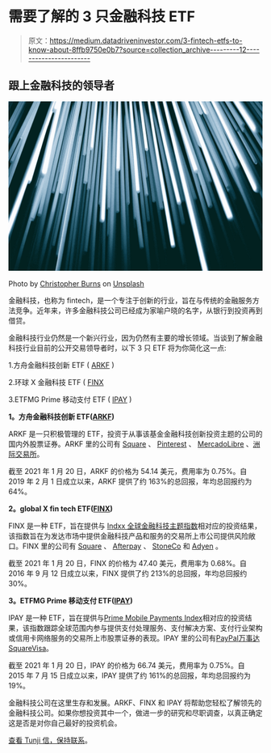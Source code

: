 # 需要了解的 3 只金融科技 ETF

> 原文：<https://medium.datadriveninvestor.com/3-fintech-etfs-to-know-about-8ffb9750e0b7?source=collection_archive---------12----------------------->

## 跟上金融科技的领导者

![](img/a959525ceaf83b61537440a38c89b918.png)

Photo by [Christopher Burns](https://unsplash.com/@christopher__burns?utm_source=medium&utm_medium=referral) on [Unsplash](https://unsplash.com?utm_source=medium&utm_medium=referral)

金融科技，也称为 fintech，是一个专注于创新的行业，旨在与传统的金融服务方法竞争。近年来，许多金融科技公司已经成为家喻户晓的名字，从银行到投资再到借贷。

金融科技行业仍然是一个新兴行业，因为仍然有主要的增长领域。当谈到了解金融科技行业目前的公开交易领导者时，以下 3 只 ETF 将为你简化这一点:

1.方舟金融科技创新 ETF ( [ARKF](https://finance.yahoo.com/quote/ARKF?p=ARKF&.tsrc=fin-srch) )

2.环球 X 金融科技 ETF ( [FINX](https://finance.yahoo.com/quote/FINX?p=FINX&.tsrc=fin-srch)

3.ETFMG Prime 移动支付 ETF ( [IPAY](https://finance.yahoo.com/quote/IPAY?p=IPAY&.tsrc=fin-srch) )

**1。方舟金融科技创新 ETF(**[**ARKF**](https://finance.yahoo.com/quote/ARKF?p=ARKF&.tsrc=fin-srch)**)**

ARKF 是一只积极管理的 ETF，投资于从事该基金金融科技创新投资主题的公司的国内外股票证券。ARKF 里的公司有 [Square](https://finance.yahoo.com/quote/SQ?p=SQ) 、 [Pinterest](https://finance.yahoo.com/quote/PINS?p=PINS) 、 [MercadoLibre](https://finance.yahoo.com/quote/MELI?p=MELI&.tsrc=fin-srch) 、[洲际交易所](https://finance.yahoo.com/quote/ICE?p=ICE)。

截至 2021 年 1 月 20 日，ARKF 的价格为 54.14 美元，费用率为 0.75%。自 2019 年 2 月 1 日成立以来，ARKF 提供了约 163%的总回报，年均总回报约为 64%。

**2。global X fin tech ETF(**[**FINX**](https://finance.yahoo.com/quote/FINX?p=FINX&.tsrc=fin-srch)**)**

FINX 是一种 ETF，旨在提供与 [Indxx 全球金融科技主题指数](https://www.indxx.com/indxx-global-fintech-thematic-index-tr)相对应的投资结果，该指数旨在为发达市场中提供金融科技产品和服务的交易所上市公司提供风险敞口。FINX 里的公司有 [Square](https://finance.yahoo.com/quote/SQ?p=SQ) 、 [Afterpay](https://finance.yahoo.com/quote/APT.AX?p=APT.AX&.tsrc=fin-srch) 、 [StoneCo](https://finance.yahoo.com/quote/STNE?p=STNE&.tsrc=fin-srch) 和 [Adyen](https://finance.yahoo.com/quote/ADYEN.AS?p=ADYEN.AS) 。

截至 2021 年 1 月 20 日，FINX 的价格为 47.40 美元，费用率为 0.68%。自 2016 年 9 月 12 日成立以来，FINX 提供了约 213%的总回报，年均总回报约 30%。

**3。ETFMG Prime 移动支付 ETF(**[**IPAY**](https://finance.yahoo.com/quote/IPAY?p=IPAY&.tsrc=fin-srch)**)**

IPAY 是一种 ETF，旨在提供与[Prime Mobile Payments Index](https://www.primeindexes.com/indexes/prime-mobile-payments-index.html)相对应的投资结果，该指数跟踪全球范围内参与提供支付处理服务、支付解决方案、支付行业架构或信用卡网络服务的交易所上市股票证券的表现。IPAY 里的公司有[PayPal](https://finance.yahoo.com/quote/PYPL?p=PYPL)[万事达](https://finance.yahoo.com/quote/MA?p=MA)[Square](https://finance.yahoo.com/quote/SQ?p=SQ)[Visa](https://finance.yahoo.com/quote/V?p=V)。

截至 2021 年 1 月 20 日，IPAY 的价格为 66.74 美元，费用率为 0.75%。自 2015 年 7 月 15 日成立以来，IPAY 提供了约 161%的总回报，年均总回报约为 19%。

金融科技公司在这里生存和发展。ARKF、FINX 和 IPAY 将帮助您轻松了解领先的金融科技公司。如果你想投资其中一个，做进一步的研究和尽职调查，以真正确定这是否是对你自己最好的投资机会。

[查看 Tunji 信，保持联系](https://tunji.substack.com/)。